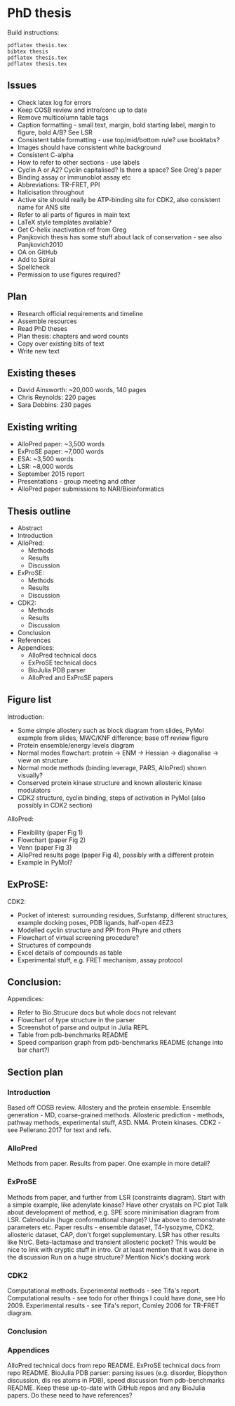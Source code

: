 # PhD thesis

Build instructions:
```
pdflatex thesis.tex
bibtex thesis
pdflatex thesis.tex
pdflatex thesis.tex
```


## Issues

- Check latex log for errors
- Keep COSB review and intro/conc up to date
- Remove multicolumn table tags
- Caption formatting - small text, margin, bold starting label, margin to figure, bold A/B? See LSR
- Consistent table formatting - use top/mid/bottom rule? use booktabs?
- Images should have consistent white background
- Consistent C-alpha
- How to refer to other sections - use labels
- Cyclin A or A2? Cyclin capitalised? Is there a space? See Greg's paper
- Binding assay or immunoblot assay etc
- Abbreviations: TR-FRET, PPI
- Italicisation throughout
- Active site should really be ATP-binding site for CDK2, also consistent name for ANS site
- Refer to all parts of figures in main text
- LaTeX style templates available?
- Get C-helix inactivation ref from Greg
- Panjkovich thesis has some stuff about lack of conservation - see also Panjkovich2010
- OA on GitHub
- Add to Spiral
- Spellcheck
- Permission to use figures required?


## Plan

- Research official requirements and timeline
- Assemble resources
- Read PhD theses
- Plan thesis: chapters and word counts
- Copy over existing bits of text
- Write new text


## Existing theses

- David Ainsworth: ~20,000 words, 140 pages
- Chris Reynolds: 220 pages
- Sara Dobbins: 230 pages


## Existing writing

- AlloPred paper: ~3,500 words
- ExProSE paper: ~7,000 words
- ESA: ~3,500 words
- LSR: ~8,000 words
- September 2015 report
- Presentations - group meeting and other
- AlloPred paper submissions to NAR/Bioinformatics


## Thesis outline

- Abstract
- Introduction
- AlloPred:
    - Methods
    - Results
    - Discussion
- ExProSE:
    - Methods
    - Results
    - Discussion
- CDK2:
    - Methods
    - Results
    - Discussion
- Conclusion
- References
- Appendices:
    - AlloPred technical docs
    - ExProSE technical docs
    - BioJulia PDB parser
    - AlloPred and ExProSE papers


## Figure list

Introduction:
- Some simple allostery such as block diagram from slides, PyMol example from slides, MWC/KNF difference; base off review figure
- Protein ensemble/energy levels diagram
- Normal modes flowchart: protein -> ENM -> Hessian -> diagonalise -> view on structure
- Normal mode methods (binding leverage, PARS, AlloPred) shown visually?
- Conserved protein kinase structure and known allosteric kinase modulators
- CDK2 structure, cyclin binding, steps of activation in PyMol (also possibly in CDK2 section)

AlloPred:
- Flexibility (paper Fig 1)
- Flowchart (paper Fig 2)
- Venn (paper Fig 3)
- AlloPred results page (paper Fig 4), possibly with a different protein
- Example in PyMol?

ExProSE:
-

CDK2:
- Pocket of interest: surrounding residues, Surfstamp, different structures, example docking poses, PDB ligands, half-open 4EZ3
- Modelled cyclin structure and PPI from Phyre and others
- Flowchart of virtual screening procedure?
- Structures of compounds
- Excel details of compounds as table
- Experimental stuff, e.g. FRET mechanism, assay protocol

Conclusion:
-

Appendices:
- Refer to Bio.Strucure docs but whole docs not relevant
- Flowchart of type structure in the parser
- Screenshot of parse and output in Julia REPL
- Table from pdb-benchmarks README
- Speed comparison graph from pdb-benchmarks README (change into bar chart?)


## Section plan

### Introduction

Based off COSB review.
Allostery and the protein ensemble.
Ensemble generation - MD, coarse-grained methods.
Allosteric prediction - methods, pathway methods, experimental stuff, ASD.
NMA.
Protein kinases.
CDK2 - see Pellerano 2017 for text and refs.


### AlloPred

Methods from paper.
Results from paper.
One example in more detail?


### ExProSE

Methods from paper, and further from LSR (constraints diagram).
Start with a simple example, like adenylate kinase? Have other crystals on PC plot
Talk about development of method, e.g. SPE score minimisation diagram from LSR.
Calmodulin (huge conformational change)?
Use above to demonstrate parameters etc.
Paper results - ensemble dataset, T4-lysozyme, CDK2, allosteric dataset, CAP, don't forget supplementary.
LSR has other results like NtrC.
Beta-lactamase and transient allosteric pocket? This would be nice to link with cryptic stuff in intro. Or at least mention that it was done in the discussion
Run on a huge structure?
Mention Nick's docking work


### CDK2

Computational methods.
Experimental methods - see Tifa's report.
Computational results - see todo for other things I could have done, see Ho 2009.
Experimental results - see Tifa's report, Comley 2006 for TR-FRET diagram.


### Conclusion


### Appendices

AlloPred technical docs from repo README.
ExProSE technical docs from repo README.
BioJulia PDB parser: parsing issues (e.g. disorder, Biopython discussion, dis res atoms in PDB), speed discussion from pdb-benchmarks README.
Keep these up-to-date with GitHub repos and any BioJulia papers.
Do these need to have references?
